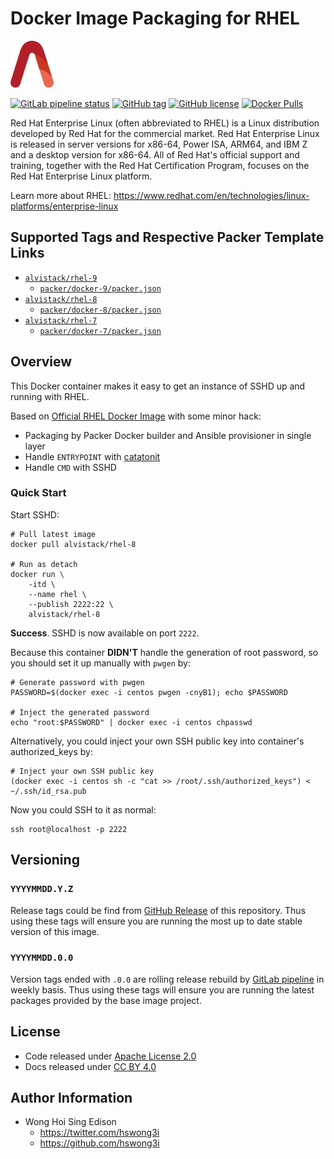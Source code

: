 # Docker Image Packaging for RHEL

<a href="https://alvistack.com" title="AlviStack" target="_blank"><img src="/alvistack.svg" height="75" alt="AlviStack"></a>

[![GitLab pipeline
status](https://img.shields.io/gitlab/pipeline/alvistack/docker-rhel/master)](https://gitlab.com/alvistack/docker-rhel/-/pipelines)
[![GitHub
tag](https://img.shields.io/github/tag/alvistack/docker-rhel.svg)](https://github.com/alvistack/docker-rhel/tags)
[![GitHub
license](https://img.shields.io/github/license/alvistack/docker-rhel.svg)](https://github.com/alvistack/docker-rhel/blob/master/LICENSE)
[![Docker
Pulls](https://img.shields.io/docker/pulls/alvistack/rhel-8.svg)](https://hub.docker.com/r/alvistack/rhel-8)

Red Hat Enterprise Linux (often abbreviated to RHEL) is a Linux
distribution developed by Red Hat for the commercial market. Red Hat
Enterprise Linux is released in server versions for x86-64, Power ISA,
ARM64, and IBM Z and a desktop version for x86-64. All of Red Hat's
official support and training, together with the Red Hat Certification
Program, focuses on the Red Hat Enterprise Linux platform.

Learn more about RHEL:
<https://www.redhat.com/en/technologies/linux-platforms/enterprise-linux>

## Supported Tags and Respective Packer Template Links

- [`alvistack/rhel-9`](https://hub.docker.com/r/alvistack/rhel-9)
  - [`packer/docker-9/packer.json`](https://github.com/alvistack/docker-rhel/blob/master/packer/docker-9/packer.json)
- [`alvistack/rhel-8`](https://hub.docker.com/r/alvistack/rhel-8)
  - [`packer/docker-8/packer.json`](https://github.com/alvistack/docker-rhel/blob/master/packer/docker-8/packer.json)
- [`alvistack/rhel-7`](https://hub.docker.com/r/alvistack/rhel-7)
  - [`packer/docker-7/packer.json`](https://github.com/alvistack/docker-rhel/blob/master/packer/docker-7/packer.json)

## Overview

This Docker container makes it easy to get an instance of SSHD up and
running with RHEL.

Based on [Official RHEL Docker
Image](https://access.redhat.com/articles/4238681) with some minor hack:

- Packaging by Packer Docker builder and Ansible provisioner in single
  layer
- Handle `ENTRYPOINT` with
  [catatonit](https://github.com/openSUSE/catatonit)
- Handle `CMD` with SSHD

### Quick Start

Start SSHD:

    # Pull latest image
    docker pull alvistack/rhel-8

    # Run as detach
    docker run \
        -itd \
        --name rhel \
        --publish 2222:22 \
        alvistack/rhel-8

**Success**. SSHD is now available on port `2222`.

Because this container **DIDN'T** handle the generation of root
password, so you should set it up manually with `pwgen` by:

    # Generate password with pwgen
    PASSWORD=$(docker exec -i centos pwgen -cnyB1); echo $PASSWORD

    # Inject the generated password
    echo "root:$PASSWORD" | docker exec -i centos chpasswd

Alternatively, you could inject your own SSH public key into container's
authorized_keys by:

    # Inject your own SSH public key
    (docker exec -i centos sh -c "cat >> /root/.ssh/authorized_keys") < ~/.ssh/id_rsa.pub

Now you could SSH to it as normal:

    ssh root@localhost -p 2222

## Versioning

### `YYYYMMDD.Y.Z`

Release tags could be find from [GitHub
Release](https://github.com/alvistack/docker-rhel/tags) of this
repository. Thus using these tags will ensure you are running the most
up to date stable version of this image.

### `YYYYMMDD.0.0`

Version tags ended with `.0.0` are rolling release rebuild by [GitLab
pipeline](https://gitlab.com/alvistack/docker-rhel/-/pipelines) in
weekly basis. Thus using these tags will ensure you are running the
latest packages provided by the base image project.

## License

- Code released under [Apache License 2.0](LICENSE)
- Docs released under [CC BY
  4.0](http://creativecommons.org/licenses/by/4.0/)

## Author Information

- Wong Hoi Sing Edison
  - <https://twitter.com/hswong3i>
  - <https://github.com/hswong3i>
